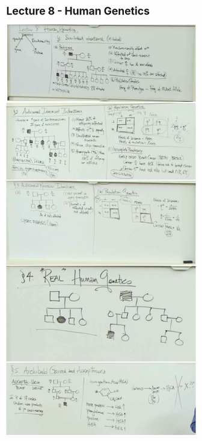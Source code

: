 # Lecture 8 - Human Genetics
![](./G08_1.jpg)
![](./G08_2.jpg)
![](./G08_3.jpg)
![](./G08_4.jpg)
![](./G08_5.jpg)
